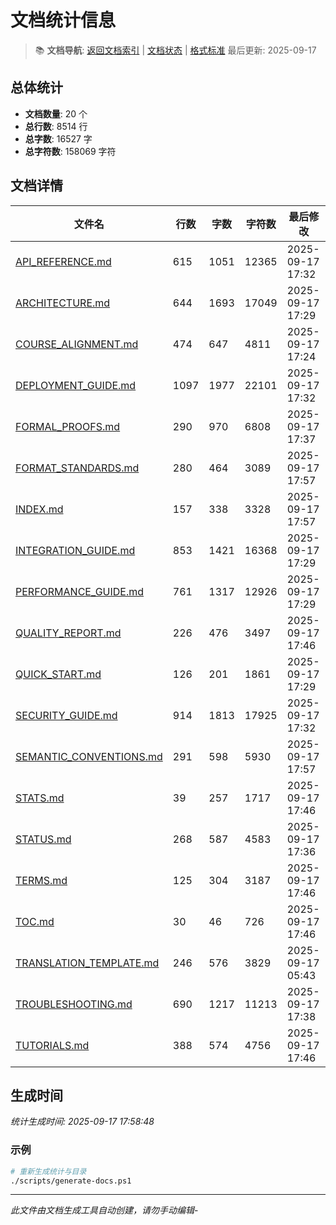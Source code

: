 ﻿# 文档统计信息

> 📚 **文档导航**: [返回文档索引](INDEX.md) | [文档状态](STATUS.md) | [格式标准](FORMAT_STANDARDS.md)
> 最后更新: 2025-09-17

## 总体统计

- **文档数量**: 20 个
- **总行数**: 8514 行
- **总字数**: 16527 字
- **总字符数**: 158069 字符

## 文档详情

| 文件名 | 行数 | 字数 | 字符数 | 最后修改 |
|--------|------|------|--------|----------|
| [API_REFERENCE.md](API_REFERENCE.md) | 615 | 1051 | 12365 | 2025-09-17 17:32 |
| [ARCHITECTURE.md](ARCHITECTURE.md) | 644 | 1693 | 17049 | 2025-09-17 17:29 |
| [COURSE_ALIGNMENT.md](COURSE_ALIGNMENT.md) | 474 | 647 | 4811 | 2025-09-17 17:24 |
| [DEPLOYMENT_GUIDE.md](DEPLOYMENT_GUIDE.md) | 1097 | 1977 | 22101 | 2025-09-17 17:32 |
| [FORMAL_PROOFS.md](FORMAL_PROOFS.md) | 290 | 970 | 6808 | 2025-09-17 17:37 |
| [FORMAT_STANDARDS.md](FORMAT_STANDARDS.md) | 280 | 464 | 3089 | 2025-09-17 17:57 |
| [INDEX.md](INDEX.md) | 157 | 338 | 3328 | 2025-09-17 17:57 |
| [INTEGRATION_GUIDE.md](INTEGRATION_GUIDE.md) | 853 | 1421 | 16368 | 2025-09-17 17:29 |
| [PERFORMANCE_GUIDE.md](PERFORMANCE_GUIDE.md) | 761 | 1317 | 12926 | 2025-09-17 17:29 |
| [QUALITY_REPORT.md](QUALITY_REPORT.md) | 226 | 476 | 3497 | 2025-09-17 17:46 |
| [QUICK_START.md](QUICK_START.md) | 126 | 201 | 1861 | 2025-09-17 17:29 |
| [SECURITY_GUIDE.md](SECURITY_GUIDE.md) | 914 | 1813 | 17925 | 2025-09-17 17:32 |
| [SEMANTIC_CONVENTIONS.md](SEMANTIC_CONVENTIONS.md) | 291 | 598 | 5930 | 2025-09-17 17:57 |
| [STATS.md](STATS.md) | 39 | 257 | 1717 | 2025-09-17 17:46 |
| [STATUS.md](STATUS.md) | 268 | 587 | 4583 | 2025-09-17 17:36 |
| [TERMS.md](TERMS.md) | 125 | 304 | 3187 | 2025-09-17 17:46 |
| [TOC.md](TOC.md) | 30 | 46 | 726 | 2025-09-17 17:46 |
| [TRANSLATION_TEMPLATE.md](TRANSLATION_TEMPLATE.md) | 246 | 576 | 3829 | 2025-09-17 05:43 |
| [TROUBLESHOOTING.md](TROUBLESHOOTING.md) | 690 | 1217 | 11213 | 2025-09-17 17:38 |
| [TUTORIALS.md](TUTORIALS.md) | 388 | 574 | 4756 | 2025-09-17 17:46 |

## 生成时间

*统计生成时间: 2025-09-17 17:58:48*

### 示例

```bash
# 重新生成统计与目录
./scripts/generate-docs.ps1
```

---

*此文件由文档生成工具自动创建，请勿手动编辑*-
